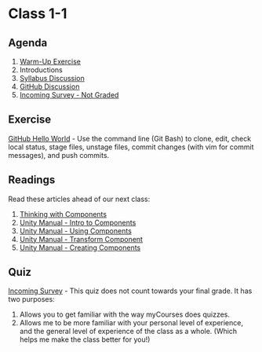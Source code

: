 # Class 1-1

## Agenda

1. [Warm-Up Exercise](https://docs.google.com/document/d/11dylZRQtd4EP2xIsRablbCdrN4WGMHe3UKSRzHgJq-U/edit)
1. Introductions
1. [Syllabus Discussion](https://github.com/IGME-202-17F6/Syllabus)
1. [GitHub Discussion](https://docs.google.com/presentation/d/1Ky2RQvS8yzF7LwgHd8R_SnnWK1swbDyvIDm5ZGkwCb4/edit)
1. [Incoming Survey - Not Graded](https://mycourses.rit.edu/d2l/lms/quizzing/quizzing.d2l?ou=663987&qi=761338)

## Exercise

[GitHub Hello World](https://classroom.github.com/a/LmPbF81y) - Use the command line (Git Bash) to clone, edit, check local status, stage files, unstage files, commit changes (with vim for commit messages), and push commits.

## Readings

Read these articles ahead of our next class:

1. [Thinking with Components](https://gamedevelopment.tutsplus.com/articles/unity-now-youre-thinking-with-components--gamedev-12492)
1. [Unity Manual - Intro to Components](https://docs.unity3d.com/Manual/Components.html)
1. [Unity Manual - Using Components](https://docs.unity3d.com/Manual/UsingComponents.html)
1. [Unity Manual - Transform Component](https://docs.unity3d.com/Manual/class-Transform.html)
1. [Unity Manual - Creating Components](https://docs.unity3d.com/Manual/CreatingComponents.html)

## Quiz

[Incoming Survey](https://mycourses.rit.edu/d2l/lms/quizzing/quizzing.d2l?ou=663987&qi=761338) - This quiz does not count towards your final grade. It has two purposes:

1. Allows you to get familiar with the way myCourses does quizzes.
1. Allows me to be more familiar with your personal level of experience, and the general level of experience of the class as a whole. (Which helps me make the class better for you!)
